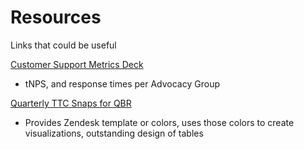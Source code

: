 # Resources
Links that could be useful

[Customer Support Metrics Deck](https://docs.google.com/presentation/d/1MbdoMRhlH-_8Zn5rFWl4xxLTzLKRsUdnKW6bHtE8Xb8/edit?usp=sharing)

- tNPS, and response times per Advocacy Group

[Quarterly TTC Snaps for QBR](https://docs.google.com/spreadsheets/d/1AlrRNg4n24nodEg8DmQGVjAT9woECZEMglH5VhBY5fE/edit?usp=sharing)

- Provides Zendesk template or colors, uses those colors to create visualizations, outstanding design of tables
